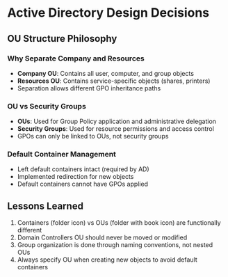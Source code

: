 # Active Directory Design Decisions

## OU Structure Philosophy

### Why Separate Company and Resources
- **Company OU**: Contains all user, computer, and group objects
- **Resources OU**: Contains service-specific objects (shares, printers)
- Separation allows different GPO inheritance paths

### OU vs Security Groups
- **OUs**: Used for Group Policy application and administrative delegation
- **Security Groups**: Used for resource permissions and access control
- GPOs can only be linked to OUs, not security groups

### Default Container Management
- Left default containers intact (required by AD)
- Implemented redirection for new objects
- Default containers cannot have GPOs applied

## Lessons Learned
1. Containers (folder icon) vs OUs (folder with book icon) are functionally different
2. Domain Controllers OU should never be moved or modified
3. Group organization is done through naming conventions, not nested OUs
4. Always specify OU when creating new objects to avoid default containers
